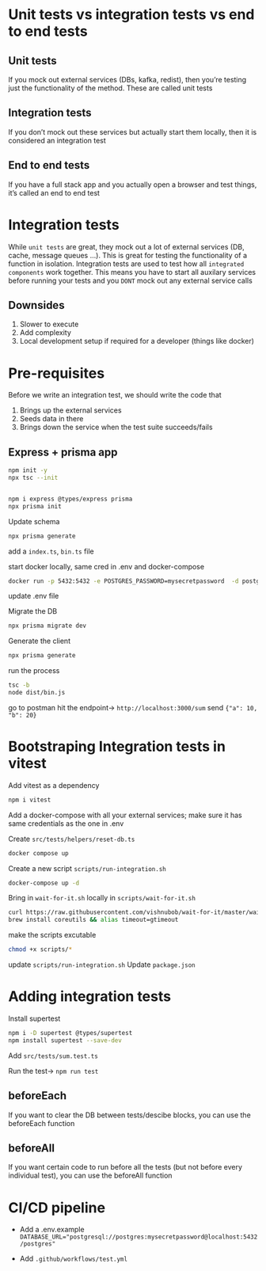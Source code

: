# Unit tests vs integration tests vs end to end tests

## Unit tests

If you mock out external services (DBs, kafka, redist), then you’re testing just the functionality of the method. These are called unit tests

## Integration tests

If you don’t mock out these services but actually start them locally, then it is considered an integration test

## End to end tests

If you have a full stack app and you actually open a browser and test things, it’s called an end to end test

# Integration tests

While `unit tests` are great, they mock out a lot of external services (DB, cache, message queues …). This is great for testing the functionality of a function in isolation.
Integration tests are used to test how all `integrated components` work together.
This means you have to start all auxilary services before running your tests and you `DONT` mock out any external service calls

## Downsides

1. Slower to execute
2. Add complexity
3. Local development setup if required for a developer (things like docker)

# Pre-requisites

Before we write an integration test, we should write the code that

1. Brings up the external services
2. Seeds data in there
3. Brings down the service when the test suite succeeds/fails

## Express + prisma app

```bash
npm init -y
npx tsc --init


npm i express @types/express prisma
npx prisma init
```

Update schema

```bash
npx prisma generate
```

add a `index.ts`, `bin.ts` file

start docker locally, same cred in .env and docker-compose

```bash
docker run -p 5432:5432 -e POSTGRES_PASSWORD=mysecretpassword  -d postgres
```

update .env file

Migrate the DB

```bash
npx prisma migrate dev
```

Generate the client

```bash
npx prisma generate
```

run the process

```bash
tsc -b
node dist/bin.js
```

go to postman hit the endpoint-> `http://localhost:3000/sum`
send `{"a": 10, "b": 20}`

# Bootstraping Integration tests in vitest

Add vitest as a dependency

```bash
npm i vitest
```

Add a docker-compose with all your external services; make sure it has same credentials as the one in .env

Create `src/tests/helpers/reset-db.ts`

```bash
docker compose up
```

Create a new script `scripts/run-integration.sh`

```bash
docker-compose up -d
```

Bring in `wait-for-it.sh` locally in `scripts/wait-for-it.sh`

```bash
curl https://raw.githubusercontent.com/vishnubob/wait-for-it/master/wait-for-it.sh -o scripts/wait-for-it.sh
brew install coreutils && alias timeout=gtimeout
```

make the scripts excutable

```bash
chmod +x scripts/*
```

update `scripts/run-integration.sh`
Update `package.json`

# Adding integration tests

Install supertest

```bash
npm i -D supertest @types/supertest
npm install supertest --save-dev

```

Add `src/tests/sum.test.ts`

Run the test-> `npm run test`

## beforeEach

If you want to clear the DB between tests/descibe blocks, you can use the beforeEach function

## beforeAll

If you want certain code to run before all the tests (but not before every individual test), you can use the beforeAll function

# CI/CD pipeline

- Add a .env.example
  `DATABASE_URL="postgresql://postgres:mysecretpassword@localhost:5432/postgres"`

- Add `.github/workflows/test.yml`
